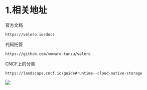 # 1.相关地址
官方文档
```
https://velero.io/docs
```

代码托管
```
https://github.com/vmware-tanzu/velero
```

CNCF上的分类
```
https://landscape.cncf.io/guide#runtime--cloud-native-storage
```
<image src=./picture/velero-in-cncf.jpg>

